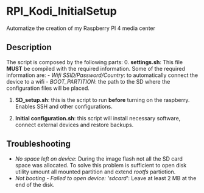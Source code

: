 # RPI_Kodi_InitialSetup
Automatize the creation of my Raspberry PI 4 media center


## Description
The script is composed by the following parts:
0. **settings.sh**: This file **MUST** be compiled with the required information. Some of the required information are: 
	- *Wifi SSID/Password/Country*: to automatically connect the device to a wifi
	- *BOOT_PARTITION*: the path to the SD where the configuration files will be placed.
	
1. **SD_setup.sh**: this is the script to run **before** turning on the raspberry. Enables SSH and other configurations.
	
2. **Initial configuration.sh**: this script will install necessary software, connect external devices and restore backups.


## Troubleshooting
- *No space left on device*: During the image flash not all the SD card space was allocated.
To solve this problem is sufficient to open disk utility umount all mounted partition and extend *rootfs* partiotion.
- *Not booting - Failed to open device: 'sdcard'*: Leave at least 2 MB at the end of the disk.
